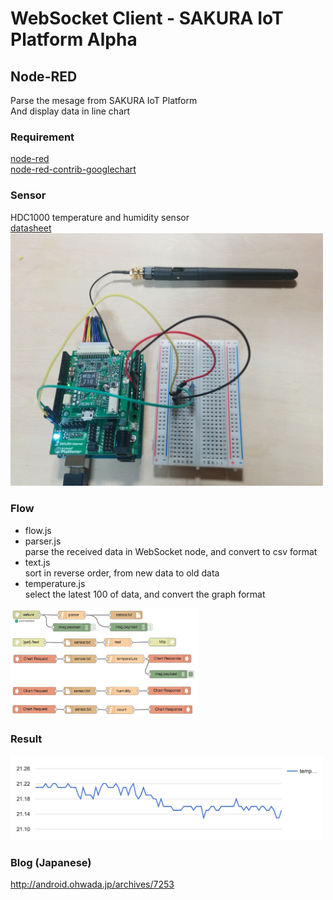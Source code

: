 # WebSocket Client - SAKURA IoT Platform Alpha

## Node-RED
Parse the mesage from SAKURA IoT Platform <br/>
And display data in line chart <br/>

### Requirement 
[node-red](http://nodered.org/) <br/>
[node-red-contrib-googlechart](https://www.npmjs.com/package/node-red-contrib-googlechart) <br/>

### Sensor
HDC1000 temperature and humidity sensor <br/>
[datasheet](http://www.ti.com/product/HDC1000/datasheet)  <br/>
<img src="https://github.com/ohwada/sakura_iot_alpha/blob/master/docs/sakura_iot_hdc1000.png" width="500" />

### Flow
- flow.js <br/>
- parser.js <br/>
parse the received data in WebSocket node, and convert to csv format <br/>
- text.js <br/>
sort in reverse order, from new data to old data <br/>
- temperature.js <br/>
select the latest 100 of data, and convert the graph format <br/>
<img src="https://github.com/ohwada/sakura_iot_alpha/blob/master/ws_client/node-red/nodered_flow.png" width="300" />

### Result
<img src="https://github.com/ohwada/sakura_iot_alpha/blob/master/ws_client/node-red/nodered_temperature.png" width="500" />

### Blog (Japanese)
http://android.ohwada.jp/archives/7253
